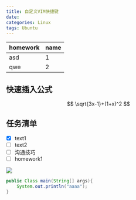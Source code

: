 ```yaml
---
title: 自定义VIM快捷键
date: 
categories: Linux
tags: Ubuntu
---
```



| homework| name|
|:---|:----|
| asd | 1|
| qwe| 2|

## 快速插入公式
$$
\sqrt{3x-1}+(1+x)^2
$$

## 任务清单
- [x] text1
- [ ] text2
- [ ] 沟通技巧
- [ ] homework1

![](image-khh9ttl7.png)

```java
public Class main(String[] args){
	System.out.println("aaaa");
}
```







